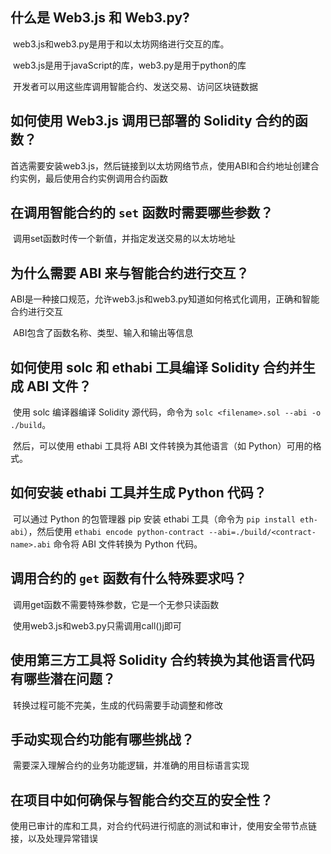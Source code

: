 ## 什么是 Web3.js 和 Web3.py?

​	web3.js和web3.py是用于和以太坊网络进行交互的库。

​	web3.js是用于javaScript的库，web3.py是用于python的库

​	开发者可以用这些库调用智能合约、发送交易、访问区块链数据

## 如何使用 Web3.js 调用已部署的 Solidity 合约的函数？

​	首选需要安装web3.js，然后链接到以太坊网络节点，使用ABI和合约地址创建合约实例，最后使用合约实例调用合约函数

## 在调用智能合约的 `set` 函数时需要哪些参数？

​	调用set函数时传一个新值，并指定发送交易的以太坊地址

## 为什么需要 ABI 来与智能合约进行交互？

​	ABI是一种接口规范，允许web3.js和web3.py知道如何格式化调用，正确和智能合约进行交互

​	ABI包含了函数名称、类型、输入和输出等信息

## 如何使用 solc 和 ethabi 工具编译 Solidity 合约并生成 ABI 文件？

​	使用 solc 编译器编译 Solidity 源代码，命令为 `solc <filename>.sol --abi -o ./build`。

​	然后，可以使用 ethabi 工具将 ABI 文件转换为其他语言（如 Python）可用的格式。

## 如何安装 ethabi 工具并生成 Python 代码？

​	可以通过 Python 的包管理器 pip 安装 ethabi 工具（命令为 `pip install eth-abi`），然后使用 `ethabi encode python-contract --abi=./build/<contract-name>.abi` 命令将 ABI 文件转换为 Python 代码。

## 调用合约的 `get` 函数有什么特殊要求吗？

​	调用get函数不需要特殊参数，它是一个无参只读函数

​	使用web3.js和web3.py只需调用call()j即可

## 使用第三方工具将 Solidity 合约转换为其他语言代码有哪些潜在问题？

​	转换过程可能不完美，生成的代码需要手动调整和修改

## 手动实现合约功能有哪些挑战？

​	需要深入理解合约的业务功能逻辑，并准确的用目标语言实现

## 在项目中如何确保与智能合约交互的安全性？

​	使用已审计的库和工具，对合约代码进行彻底的测试和审计，使用安全带节点链接，以及处理异常错误
